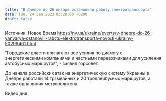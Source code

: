 ```yaml
---
title: "В Днепре до 26 января остановили работу электротранспорта"
date: Tue, 24 Jan 2023 03:28:00 +0200
draft: false
---
```

Источник: Новое Время https://nv.ua/ukraine/events/v-dnepre-do-26-yanvarya-ostanovili-rabotu-elektrotransporta-novosti-ukrainy-50299461.html


"Городские власти прилагают все усилия по диалогу с энергетическими компаниями и частными перевозчиками для усиления автобусных маршрутов", - заявил горсовет.

До начала российских атак на энергетическую систему Украины в Днепре работали 14 трамвайных и 20 троллейбусных маршрутов, а также одна линия метрополитена.

  Видео дня   
